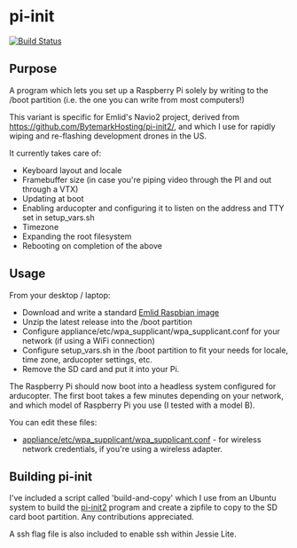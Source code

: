pi-init
========
[![Build Status](https://travis-ci.org/israelshirk/pi-init.svg?branch=master)](https://travis-ci.org/israelshirk/pi-init)

Purpose
-------
A program which lets you set up a Raspberry Pi solely by writing to the /boot partition (i.e.  the one you can write from most computers!)

This variant is specific for Emlid's Navio2 project, derived from https://github.com/BytemarkHosting/pi-init2/, and which I use for rapidly wiping and re-flashing development drones in the US.

It currently takes care of:
* Keyboard layout and locale
* Framebuffer size (in case you're piping video through the PI and out through a VTX)
* Updating at boot
* Enabling arducopter and configuring it to listen on the address and TTY set in setup_vars.sh
* Timezone
* Expanding the root filesystem
* Rebooting on completion of the above

Usage
-----
From your desktop / laptop:

* Download and write a standard [Emlid Raspbian image](https://docs.emlid.com/navio2/common/ardupilot/configuring-raspberry-pi/)
* Unzip the latest release into the /boot partition
* Configure appliance/etc/wpa_supplicant/wpa_supplicant.conf for your network (if using a WiFi connection)
* Configure setup_vars.sh in the /boot partition to fit your needs for locale, time zone, arducopter settings, etc.
* Remove the SD card and put it into your Pi.

The Raspberry Pi should now boot into a headless system configured for arducopter. The first boot takes a few minutes depending on your network, and which model of Raspberry Pi you use (I tested with a model B).

You can edit these files:

* [appliance/etc/wpa_supplicant/wpa_supplicant.conf](appliance/etc/wpa_supplicant/wpa_supplicant.conf) - for wireless network credentials, if you're using a wireless adapter.

Building pi-init
-----------------
I've included a script called 'build-and-copy' which I use from an Ubuntu system to build the [pi-init2](src/projects.bytemark.co.uk/pi-init2/init.go) program and create a zipfile to copy to the SD card boot partition. Any contributions appreciated.

A ssh flag file is also included to enable ssh within Jessie Lite.